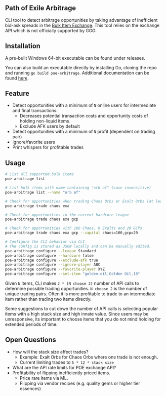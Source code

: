 ## Path of Exile Arbitrage

CLI tool to detect arbitrage opportunities by taking advantage of inefficient
bid-ask spreads in the [Bulk Item Exchange](https://www.pathofexile.com/trade/exchange).
This tool relies on the exchange API which is not officially supported by GGG.

## Installation

A pre-built Windows 64-bit executable can be found under releases.

You can also build an executable directly by installing Go, cloning the repo
and running `go build poe-arbitrage`. Additional documentation can be found
[here](https://golang.org/cmd/go/#hdr-Compile_packages_and_dependencies).

## Feature

- Detect opportunities with a minimum of `N` online users for intermediate and
  final transactions.
  - Decreases potential transaction costs and opportunity costs of holding
    non-liquid items.
  - Exclude AFK users by default
- Detect opportunities with a minimum of `N` profit (dependent on trading pair)
- Ignore/favorite users
- Print whispers for profitable trades

## Usage

```sh
# List all supported bulk items
poe-arbitrage list

# List bulk items with name containing "orb of" (case insensitive)
poe-arbitrage list --name "orb of"

# Check for opportunities when trading Chaos Orbs or Exalt Orbs (at least 2 items)
poe-arbitrage trade chaos exa

# Check for opportunities in the current hardcore league
poe-arbitrage trade chaos exa gcp

# Check for opportunities with 100 Chaos, 0 Exalts and 20 GCPs
poe-arbitrage trade chaos exa gcp --capital chaos=100,gcp=20

# Configure the CLI behavior via CLI
# The config is stored as JSON locally and can be manually edited.
poe-arbitrage configure --league Standard
poe-arbitrage configure --hardcore false
poe-arbitrage configure --exclude-afk true
poe-arbitrage configure --ignore-player ABC
poe-arbitrage configure --favorite-player XYZ
poe-arbitrage configure --set-item "golden-oil,Golden Oil,10"
```

Given `N` items, CLI makes `2 * (N choose 2)` number of API calls
to determine possible trading opportunities. `N choose 2` is the number of unique
trading pairs. Often it is more profitable to trade to an intermediate
item rather than trading two items directly.

Some suggestions to cut down the number of API calls is selecting popular
items with a high stack size and high innate value. Since users may be
unresponsive, its important to choose items that you do not mind holding
for extended periods of time.

## Open Questions

- How will the stack size affect trades?
  - Example: Exalt Orbs for Chaos Orbs where one trade is not enough.
  - Current limiting trades to `5 * 12 * stack size`
- What are the API rate limits for POE exchange API?
- Profitability of flipping inefficiently priced items.
  - Price rare items via ML.
  - Flipping via vendor recipes (e.g. quality gems or higher tier essences)
